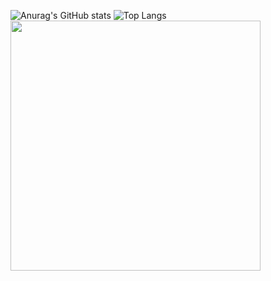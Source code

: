 ![Anurag's GitHub stats](https://github-readme-stats.vercel.app/api?username=Sadullayev-Javohir\&show_icons=true\&theme=radical)
![Top Langs](https://github-readme-stats.vercel.app/api/top-langs/?username=Sadullayev-Javohir)
<img width=400 src='https://github-readme-streak-stats.herokuapp.com/?user=Sadullayev-Javohir&theme=vue-dark&hide_border=true' />
